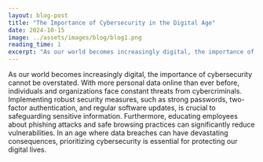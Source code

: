 ```yaml
---
layout: blog-post
title: "The Importance of Cybersecurity in the Digital Age"
date: 2024-10-15
image: ../assets/images/blog/blog1.png
reading_time: 1
excerpt: "As our world becomes increasingly digital, the importance of cybersecurity cannot be overstated."
---
```


<!-- Full blog content starts here -->
As our world becomes increasingly digital, the importance of cybersecurity cannot be overstated. With more personal data online than ever before, individuals and organizations face constant threats from cybercriminals.
Implementing robust security measures, such as strong passwords, two-factor authentication, and regular software updates, is crucial to safeguarding sensitive information. Furthermore, educating employees about phishing attacks and safe browsing practices can significantly reduce vulnerabilities.
In an age where data breaches can have devastating consequences, prioritizing cybersecurity is essential for protecting our digital lives.
